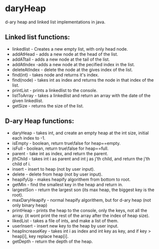 # daryHeap
d-ary heap and linked list implementations in java.

## Linked list functions:
* linkedlist - Creates a new empty list, with only head node.
* addAtHead - adds a new node at the head of the list.
* addATtail - adds a new node at the tail of the list.
* addAtIndex -adds a new node at the pecified index in the list.
* deleteAtIndex - delete the node at the gives index of the list.
* find(int) - takes node and returns it's index.
* find(node) - takes int as index and returns the node in that index of the list.
* printList - prints a linkedlist to the console.
* listToArray - takes a linkedlist and return an array with the date of the given linkedlist.
* getSize - returns the size of the list.

## D-ary Heap functions:
* daryHeap - takes int, and create an empty heap at the int size, initial each index to -1.
* isEmpty - boolean, return true\false for heap==empty.
* isFull - boolean, return true\false for heap==full.
* parent - take int as index, and return the parent.
* jthChild - takes int i as parent and int j as j'th child, and return the j'th child of i.
* insert - insert to heap (not by user input).
* delete - delete from heap (not by user input).
* heapifyUp - makes heapify algorithem from bottom to root.
* getMin - find the smallest key in the heap and return in.
* largestSon - return the largest son (its max heap, the biggest key is the root).
* maxDaryHeapify - normal heapify algorithem, but for d-ary heap (not only binary heap)
* printHeap - prints the heap to the console, only the keys, not all the array. (it wont print the rest of the array after the index of heap size).
* likedList - takes a file of ints, and make a list of them.
* userInsert - insert new key to the heap by user input.
* heapIncreaseKey - takes int i as index and int key as key, and if key > heap[i], key replace heap[i].
* getDepth - return the depth of the heap.
